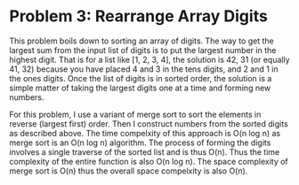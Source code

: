 # Problem 3: Rearrange Array Digits  

This problem boils down to sorting an array of digits. The way to get the largest sum from the input list of digits is to put the largest number in the highest digit. That is for a list like [1, 2, 3, 4], the solution is 42, 31 (or equally 41, 32) because you have placed 4 and 3 in the tens digits, and 2 and 1 in the ones digits. Once the list of digits is in sorted order, the solution is a simple matter of taking the largest digits one at a time and forming new numbers.

For this problem, I use a variant of merge sort to sort the elements in reverse (largest first) order. Then I construct numbers from the sorted digits as described above. The time compelxity of this approach is O(n log n) as merge sort is an O(n log n) algorithm. The process of forming the digits involves a single traverse of the sorted list and is thus O(n). Thus the time complexity of the entire function is also O(n log n). The space complexity of merge sort is O(n) thus the overall space compelxity is also O(n).